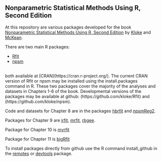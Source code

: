 Nonparametric Statistical Methods Using R, Second Edition
-----------------------------------------

At this repository are various packages developed for the book
[Nonparametric Statistical Methods Using R, Second Edition](https://www.routledge.com/Nonparametric-Statistical-Methods-Using-R/Kloke-McKean/p/book/9780367651350)
by 
[Kloke](https://github.com/kloke)
and [McKean](https://github.com/joemckean/).

There are two main R packages:
* [Rfit](https://cran.r-project.org/web/packages/Rfit/index.html) 
* [npsm](https://cran.r-project.org/web/packages/npsm/index.html)
<br>
 both available at 
[CRAN](https://cran.r-project.org/).
The current CRAN version of Rfit or npsm may be installed using the install.packages command in R.
These two packages cover the majority of the analyses and datasets in Chapters 1-6 of the book.
Developmental versions of the packages may be available at github:
(https://github.com/kloke/Rfit)
and
(https://github.com/kloke/npsm).

Code and datasets for Chapter 8 are in the packages
[hbrfit](https://github.com/kloke/hbrfit)
and 
[npsmReg2](https://github.com/kloke/npsmReg2).

Packages for Chapter 9 are 
[jrfit](https://github.com/kloke/jrfit),
[mrfit](https://github.com/kloke/mrfit),
[rbgee](https://github.com/kloke/rbgee).

Package for Chapter 10 is 
[mvrfit](https://github.com/kloke/mvrfit)

Package for Chapter 11 is 
[bigRfit](https://github.com/kloke/bigRfit)



To install packages directly from github use the R command
install_github in the [remotes](https://cran.r-project.org/web/packages/remotes/index.html) or [devtools](http://cran.r-project.org/web/packages/devtools/index.html) package.
